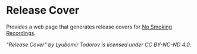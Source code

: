 # Release Cover

Provides a web page that generates release covers for [No Smoking Recordings](https://pro.beatport.com/label/no-smoking-recordings/4501).

*"Release Cover" by Lyubomir Todorov is licensed under CC BY-NC-ND 4.0*.